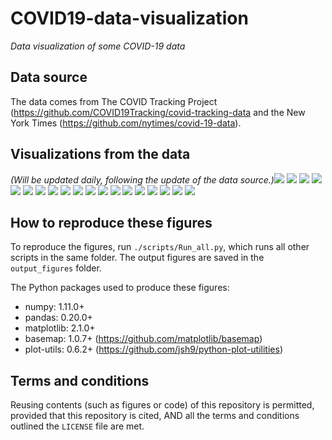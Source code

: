 # COVID19-data-visualization
_Data visualization of some COVID-19 data_

## Data source
The data comes from The COVID Tracking Project (https://github.com/COVID19Tracking/covid-tracking-data and the New York Times (https://github.com/nytimes/covid-19-data).

## Visualizations from the data
_(Will be updated daily, following the update of the data source.)_![](./output_figures/Map_01__positive_cases_by_state_2020-03-29.png)
![](./output_figures/Map_02__Positive_rate_by_state_2020-03-29.png)
![](./output_figures/Map_03__new_cases_from_2020-03-26_to_2020-03-29.png)
![](./output_figures/Map_county_01__Total_confirmed_cases_by_county_2020-03-29.png)
![](./output_figures/Map_county_02__Total_deaths_by_county_2020-03-29.png)
![](./output_figures/Map_county_03__Mortality_rate_by_county_2020-03-29.png)
![](./output_figures/Trend_01__positive_cases_all_US_states__linear_scale__2020-03-29.png)
![](./output_figures/Trend_02__positive_cases_all_US_states__log_scale__2020-03-29.png)
![](./output_figures/Trend_03__positive_cases_all_states_excl_NY_NJ__linear_scale__2020-03-29.png)
![](./output_figures/Trend_04__positive_cases_all_states_excl_NY_NJ__log_scale__2020-03-29.png)
![](./output_figures/Trend_05__number_of_tests_all_US_states__linear__2020-03-29.png)
![](./output_figures/Trend_06__number_of_tests_all_US_states__log__2020-03-29.png)
![](./output_figures/Trend_07__positive_rate_all_states_2020-03-29.png)
![](./output_figures/Trend_08__positive_rate_all_states_excl_NY_NJ_2020-03-29.png)
![](./output_figures/Trend_09__tests_per_capita_2020-03-29.png)
![](./output_figures/Trend_10__positive_normalized_by_pop_density__linear__2020-03-29.png)
![](./output_figures/Map_county_01__Total_confirmed_cases_by_county_2020-03-29.png)
![](./output_figures/Map_county_02__Total_deaths_by_county_2020-03-29.png)
![](./output_figures/Map_county_03__Mortality_rate_by_county_2020-03-29.png)

## How to reproduce these figures
To reproduce the figures, run `./scripts/Run_all.py`, which runs all other scripts in the same folder. The output figures are saved in the `output_figures` folder.

The Python packages used to produce these figures:
  - numpy: 1.11.0+
  - pandas: 0.20.0+
  - matplotlib: 2.1.0+
  - basemap: 1.0.7+ (https://github.com/matplotlib/basemap)
  - plot-utils: 0.6.2+ (https://github.com/jsh9/python-plot-utilities)


## Terms and conditions
Reusing contents (such as figures or code) of this repository is permitted, provided that this repository is cited, AND all the terms and conditions outlined the `LICENSE` file are met.
